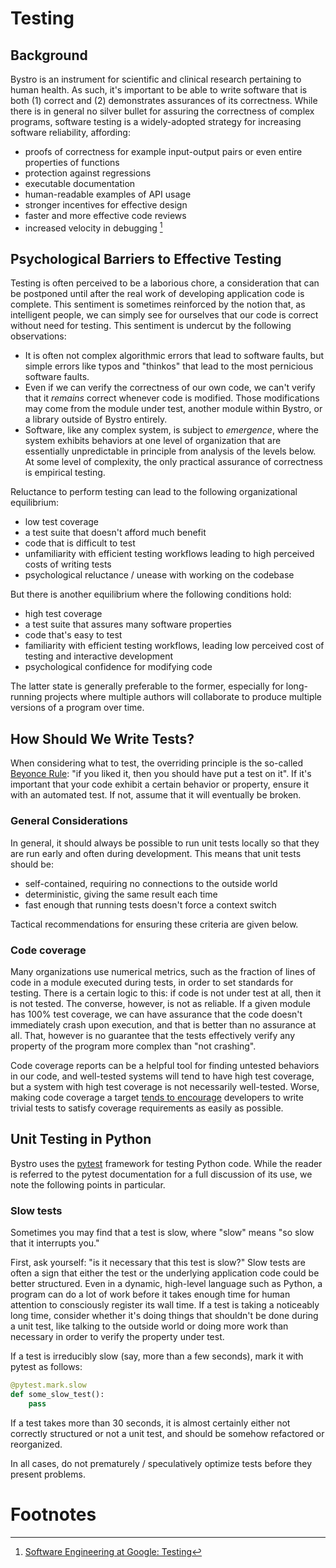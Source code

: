 # Testing

## Background
Bystro is an instrument for scientific and clinical research
pertaining to human health.  As such, it's important to be able to
write software that is both (1) correct and (2) demonstrates
assurances of its correctness.  While there is in general no silver
bullet for assuring the correctness of complex programs, software
testing is a widely-adopted strategy for increasing software
reliability, affording:

- proofs of correctness for example input-output pairs or even entire properties of functions
- protection against regressions
- executable documentation
- human-readable examples of API usage
- stronger incentives for effective design
- faster and more effective code reviews
- increased velocity in debugging [^1]

## Psychological Barriers to Effective Testing
Testing is often perceived to be a laborious chore, a consideration
that can be postponed until after the real work of developing
application code is complete.  This sentiment is sometimes reinforced
by the notion that, as intelligent people, we can simply see for
ourselves that our code is correct without need for testing.  This
sentiment is undercut by the following observations:

- It is often not complex algorithmic errors that lead to software
  faults, but simple errors like typos and "thinkos" that lead to
  the most pernicious software faults.
- Even if we can verify the correctness of our own code, we can't
  verify that it *remains* correct whenever code is modified.  Those
  modifications may come from the module under test, another module
  within Bystro, or a library outside of Bystro entirely.
- Software, like any complex system, is subject to *emergence*, where
  the system exhibits behaviors at one level of organization that are
  essentially unpredictable in principle from analysis of the levels
  below.  At some level of complexity, the only practical assurance of
  correctness is empirical testing.

Reluctance to perform testing can lead to the following organizational
equilibrium:

- low test coverage
- a test suite that doesn't afford much benefit
- code that is difficult to test
- unfamiliarity with efficient testing workflows leading to high
  perceived costs of writing tests
- psychological reluctance / unease with working on the codebase
  
But there is another equilibrium where the following
conditions hold:

- high test coverage
- a test suite that assures many software properties
- code that's easy to test
- familiarity with efficient testing workflows, leading low perceived
  cost of testing and interactive development
- psychological confidence for modifying code

The latter state is generally preferable to the former, especially for
long-running projects where multiple authors will collaborate to
produce multiple versions of a program over time.


## How Should We Write Tests?
When considering what to test, the overriding principle is the
so-called [Beyonce
Rule](https://abseil.io/resources/swe-book/html/ch11.html#the_beyonceacutesemicolon_rule):
"if you liked it, then you should have put a test on it".  If it's
important that your code exhibit a certain behavior or property,
ensure it with an automated test.  If not, assume that it will
eventually be broken.

### General Considerations
In general, it should always be possible to run unit tests locally so
that they are run early and often during development.  This means that
unit tests should be:

- self-contained, requiring no connections to the outside world
- deterministic, giving the same result each time
- fast enough that running tests doesn't force a context switch

Tactical recommendations for ensuring these criteria are given below.

### Code coverage 
Many organizations use numerical metrics, such as the fraction of
lines of code in a module executed during tests, in order to set
standards for testing.  There is a certain logic to this: if code is
not under test at all, then it is not tested.  The converse, however,
is not as reliable.  If a given module has 100% test coverage, we can
have assurance that the code doesn't immediately crash upon execution,
and that is better than no assurance at all.  That, however is no
guarantee that the tests effectively verify any property of the
program more complex than "not crashing".

Code coverage reports can be a helpful tool for finding untested
behaviors in our code, and well-tested systems will tend to have high
test coverage, but a system with high test coverage is not necessarily
well-tested.  Worse, making code coverage a target [tends to
encourage](https://en.wikipedia.org/wiki/Goodhart's_law) developers to
write trivial tests to satisfy coverage requirements as easily as
possible.


## Unit Testing in Python

Bystro uses the [pytest](https://docs.pytest.org/en/7.4.x/) framework
for testing Python code.  While the reader is referred to the pytest
documentation for a full discussion of its use, we note the following
points in particular.

### Slow tests
Sometimes you may find that a test is slow, where "slow" means "so
slow that it interrupts you."

First, ask yourself: "is it necessary that this test is slow?"  Slow
tests are often a sign that either the test or the underlying
application code could be better structured.  Even in a dynamic,
high-level language such as Python, a program can do a lot of work
before it takes enough time for human attention to consciously
register its wall time.  If a test is taking a noticeably long time,
consider whether it's doing things that shouldn't be done during a
unit test, like talking to the outside world or doing more work than
necessary in order to verify the property under test.

If a test is irreducibly slow (say, more than a few seconds), mark it
with pytest as follows:

```python
@pytest.mark.slow
def some_slow_test():
    pass
```

If a test takes more than 30 seconds, it is almost certainly either
not correctly structured or not a unit test, and should be somehow
refactored or reorganized.

In all cases, do not prematurely / speculatively optimize tests before
they present problems.

# Footnotes
[^1]: [Software Engineering at Google:
    Testing](https://abseil.io/resources/swe-book/html/ch11.html)



